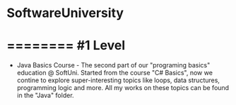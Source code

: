 # SoftwareUniversity

========
#1 Level
========
- Java Basics Course - The second part of our "programing basics" education @ SoftUni. Started from the course "C# Basics", now we contine to explore super-interesting topics like loops, data structures, programming logic and more. All my works on these topics can be found in the "Java" folder.
